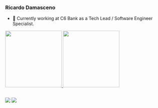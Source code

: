 ### Ricardo Damasceno

- 🔭 Currently working at C6 Bank as a Tech Lead / Software Engineer Specialist.

 <div>
  <a href="https://github.com/ricardodamasceno">
  <img height="180em" src="https://github-readme-stats.vercel.app/api?username=ricardodamasceno&show_icons=true&theme=dark&include_all_commits=true&count_private=true"/>
  <img height="180em" src="https://github-readme-stats.vercel.app/api/top-langs/?username=ricardodamasceno&layout=compact&langs_count=7&theme=dark"/>
</div>

 ##
  
 <div> 
  <a href = "mailto:ricardodamascenno@gmail.com"><img src="https://img.shields.io/badge/-Gmail-%23333?style=for-the-badge&logo=gmail&logoColor=white" target="_blank"></a>
  <a href="https://www.linkedin.com/in/ricardo-damasceno-47102284/" target="_blank"><img src="https://img.shields.io/badge/-LinkedIn-%230077B5?style=for-the-badge&logo=linkedin&logoColor=white" target="_blank"></a> 
</div>
